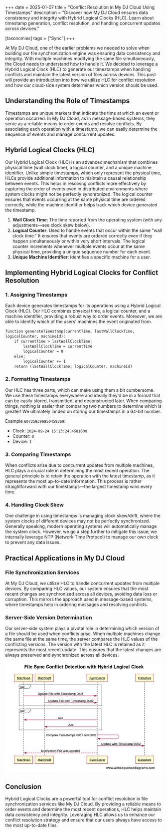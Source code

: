 +++
date = 2025-01-07
title = "Conflict Resolution in My DJ Cloud Using Timestamps"
description = "Discover how My DJ Cloud ensures data consistency and integrity with Hybrid Logical Clocks (HLC). Learn about timestamp generation, conflict resolution, and handling concurrent updates across devices."

[taxonomies]
tags = ["Sync"]
+++

At My DJ Cloud, one of the earlier problems we needed to solve when building our file synchronization engine was ensuring data consistency and integrity. With multiple machines modifying the same file simultaneously, the Cloud needs to understand how to handle it. We decided to leverage a Hybrid Logical Clock (HLC) to generate our timestamps when handling conflicts and maintain the latest version of files across devices. This post will provide an introduction into how we utilize HLC for conflict resolution and how our cloud-side system determines which version should be used.

<!-- more -->

## Understanding the Role of Timestamps

Timestamps are unique markers that indicate the time at which an event or operation occurred. In My DJ Cloud, as in message-based systems, they serve as a reliable means to order events and resolve conflicts. By associating each operation with a timestamp, we can easily determine the sequence of events and manage concurrent updates.

## Hybrid Logical Clocks (HLC)

Our Hybrid Logical Clock (HLC) is an advanced mechanism that combines physical time (wall clock time), a logical counter, and a unique machine identifier. Unlike simple timestamps, which only represent the physical time, HLCs provide additional information to maintain a causal relationship between events. This helps in resolving conflicts more effectively by capturing the order of events even in distributed environments where system clocks might not be perfectly synchronized. The logical counter ensures that events occurring at the same physical time are ordered correctly, while the machine identifier helps track which device generated the timestamp.

1. **Wall Clock Time**: The time reported from the operating system (with any adjustments—see clock skew below).
2. **Logical Counter**: Used to handle events that occur within the same "wall clock time." It ensures that events are ordered correctly even if they happen simultaneously or within very short intervals. The logical counter increments whenever multiple events occur at the same physical time, providing a unique sequence number for each event.
3. **Unique Machine Identifier**: Identifies a specific machine for a user.

## Implementing Hybrid Logical Clocks for Conflict Resolution

### 1. Assigning Timestamps

Each device generates timestamps for its operations using a Hybrid Logical Clock (HLC). Our HLC combines physical time, a logical counter, and a machine identifier, providing a robust way to order events. Moreover, we are able to identify which of the users' machines the event originated from.

```
function generateTimestamp(currentTime, lastWallClockTime, logicalCounter, machineId): 
    if currentTime > lastWallClockTime: 
        lastWallClockTime = currentTime 
        logicalCounter = 0 
    else: 
        logicalCounter += 1 
    return (lastWallClockTime, logicalCounter, machineId)
```

### 2. Formatting Timestamps

Our HLC has three parts, which can make using them a bit cumbersome. We use these timestamps everywhere and ideally they'd be in a format that can be easily stored, transmitted, and deconstructed later. When comparing things, nothing is easier than comparing two numbers to determine which is greater! We ultimately landed on storing our timestamps in a 64-bit number.

Example `607259396950458369`:
- Clock: `2024-09-24 15:13:24.4681608`
- Counter: `0`
- Device: `1`

### 3. Comparing Timestamps

When conflicts arise due to concurrent updates from multiple machines, HLC plays a crucial role in determining the most recent operation. The general principle is to retain the operation with the latest timestamp, as it represents the most up-to-date information. This process is rather straightforward with our timestamps—the largest timestamp wins every time.

### 4. Handling Clock Skew

One challenge in using timestamps is managing clock skew/drift, where the system clocks of different devices may not be perfectly synchronized. Generally speaking, modern operating systems will automatically manage the system clock. However, we go a step further to mitigate this issue; we internally leverage NTP (Network Time Protocol) to manage our own clock to prevent any data issues.

## Practical Applications in My DJ Cloud

### File Synchronization Services

At My DJ Cloud, we utilize HLC to handle concurrent updates from multiple devices. By comparing HLC values, our system ensures that the most recent changes are synchronized across all devices, avoiding data loss or corruption. This mirrors the approach used in message-based systems, where timestamps help in ordering messages and resolving conflicts.

### Server-Side Version Determination

Our server-side system plays a pivotal role in determining which version of a file should be used when conflicts arise. When multiple machines change the same file at the same time, the server compares the HLC values of the conflicting versions. The version with the latest HLC is retained as it represents the most recent update. This ensures that the latest changes are always preserved and synchronized across all devices.

![Hybrid Logical Clock Diagram](hybrid-logical-clock.png)

## Conclusion

Hybrid Logical Clocks are a powerful tool for conflict resolution in file synchronization services like My DJ Cloud. By providing a reliable means to order events and determine the most recent operations, HLC helps maintain data consistency and integrity. Leveraging HLC allows us to enhance our conflict resolution strategy and ensure that our users always have access to the most up-to-date files.